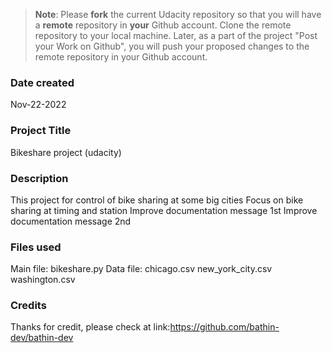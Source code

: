 >**Note**: Please **fork** the current Udacity repository so that you will have a **remote** repository in **your** Github account. Clone the remote repository to your local machine. Later, as a part of the project "Post your Work on Github", you will push your proposed changes to the remote repository in your Github account.

### Date created
Nov-22-2022

### Project Title
Bikeshare project (udacity)

### Description
This project for control of bike sharing at some big cities
Focus on bike sharing at timing and station
Improve documentation message 1st
Improve documentation message 2nd

### Files used
Main file:
bikeshare.py
Data file:
chicago.csv
new_york_city.csv
washington.csv

### Credits
Thanks for credit, please check at link:https://github.com/bathin-dev/bathin-dev
